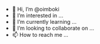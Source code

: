 - 👋 Hi, I’m @oimboki
- 👀 I’m interested in ...
- 🌱 I’m currently learning ...
- 💞️ I’m looking to collaborate on ...
- 📫 How to reach me ...

<!---
oimboki/oimboki is a ✨ special ✨ repository because its `README.md` (this file) appears on your GitHub profile.
You can click the Preview link to take a look at your changes.
--->
